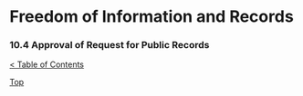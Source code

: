 [0]: ../README.md
[10.4]: public-records-approval.md

# Freedom of Information and Records
### 10.4 Approval of Request for Public Records
[< Table of Contents][0]



[Top][10.4]
